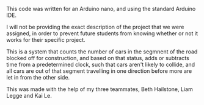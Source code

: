 This code was written for an Arduino nano, and using the standard Arduino IDE.

I will not be providing the exact description of the project that we were assigned, in order to prevent future 
students from knowing whether or not it works for their specific project. 

This is a system that counts the number of cars in the segmnent of the road blocked off for construction, and 
based on that status, adds or subtracts time from a predetermined clock, such that cars aren't likely to 
collide, and all cars are out of that segment travelling in one direction before more are let in from the 
other side. 

This was made with the help of my three teammates, Beth Hailstone, Liam Legge and Kai Le. 
